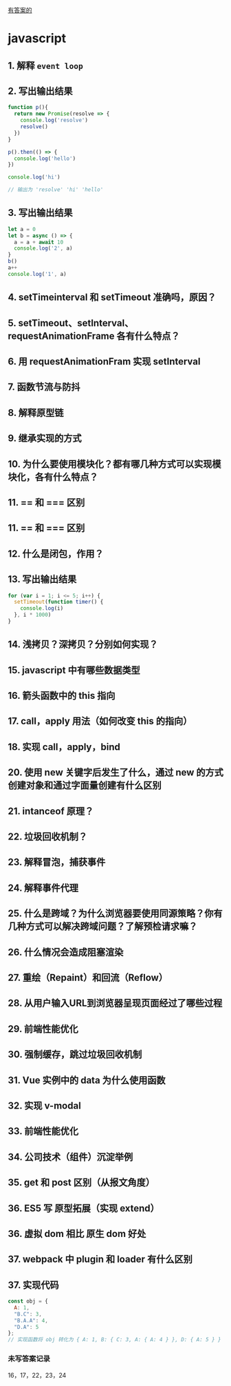 [有答案的](https://github.com/QiShaoXuan/interview-summary/blob/master/answer.md)

# javascript

## 1. 解释 `event loop`
## 2. 写出输出结果
```js
function p(){
  return new Promise(resolve => {
    console.log('resolve')
    resolve()
  })
}

p().then(() => {
  console.log('hello')
})

console.log('hi')

// 输出为 'resolve' 'hi' 'hello'
```
## 3. 写出输出结果
```js
let a = 0
let b = async () => {
  a = a + await 10
  console.log('2', a)
}
b()
a++
console.log('1', a)
```
## 4. setTimeinterval 和 setTimeout 准确吗，原因？
## 5. setTimeout、setInterval、requestAnimationFrame 各有什么特点？
## 6. 用 requestAnimationFram 实现 setInterval
## 7. 函数节流与防抖
## 8. 解释原型链
## 9. 继承实现的方式
## 10. 为什么要使用模块化？都有哪几种方式可以实现模块化，各有什么特点？
## 11. == 和 === 区别
## 11. == 和 === 区别
## 12. 什么是闭包，作用？
## 13. 写出输出结果
```js
for (var i = 1; i <= 5; i++) {
  setTimeout(function timer() {
    console.log(i)
  }, i * 1000)
}
```
## 14. 浅拷贝？深拷贝？分别如何实现？
## 15. javascript 中有哪些数据类型
## 16. 箭头函数中的 this 指向
## 17. call，apply 用法（如何改变 this 的指向）
## 18. 实现 call，apply，bind
## 20. 使用 new 关键字后发生了什么，通过 new 的方式创建对象和通过字面量创建有什么区别
## 21. intanceof 原理？
## 22. 垃圾回收机制？
## 23. 解释冒泡，捕获事件
## 24. 解释事件代理
## 25. 什么是跨域？为什么浏览器要使用同源策略？你有几种方式可以解决跨域问题？了解预检请求嘛？
## 26. 什么情况会造成阻塞渲染
## 27. 重绘（Repaint）和回流（Reflow）
## 28. 从用户输入URL到浏览器呈现页面经过了哪些过程
## 29. 前端性能优化
## 30. 强制缓存，跳过垃圾回收机制
## 31. Vue 实例中的 data 为什么使用函数
## 32. 实现 v-modal
## 33. 前端性能优化
## 34. 公司技术（组件）沉淀举例
## 35. get 和 post 区别（从报文角度）
## 36.  ES5 写 原型拓展（实现 extend）
## 36. 虚拟 dom 相比 原生 dom 好处
## 37. webpack 中 plugin 和 loader 有什么区别

## 37. 实现代码

```js
const obj = {
  A: 1,
  "B.C": 3,
  "B.A.A": 4,
  "D.A": 5
};
// 实现函数将 obj 转化为 { A: 1, B: { C: 3, A: { A: 4 } }, D: { A: 5 } }

```

### 未写答案记录
16，17，22，23，24





